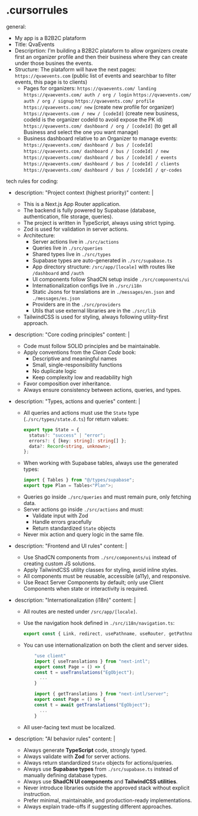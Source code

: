 # .cursorrules

general:

- My app is a B2B2C plataform
- Title: QvaEvents
- Descriprtion:
  I'm building a B2B2C plataform to allow organizers create first an organizer profile and then their business where they can create under those busines the events.
- Structure:
  The plataform will have the next pages:
  `https://qvaevents.com` (public list of events and searchbar to filter events, this page is to clients)
  - Pages for organizers:
    `https://qvaevents.com/ landing`
    `https://qvaevents.com/ auth / org / login`
    `https://qvaevents.com/ auth / org / signup`
    `https://qvaevents.com/ profile`
    `https://qvaevents.com/ new` (create new profile for organizer)
    `https://qvaevents.com / new / [codeId]` (create new business, codeId is the organizer codeId to avoid expose the PK id)
    `https://qvaevents.com/ dashboard / org / [codeId]` (to get all Business and select the one you want manage)
  - Business dashboard relative to an Organizer to manage events:
    `https://qvaevents.com/ dashboard / bus / [codeId]`
    `https://qvaevents.com/ dashboard / bus / [codeId] / new`
    `https://qvaevents.com/ dashboard / bus / [codeId] / events`
    `https://qvaevents.com/ dashboard / bus / [codeId] / clients`
    `https://qvaevents.com/ dashboard / bus / [codeId] / qr-codes`

tech rules for coding:

- description: "Project context (highest priority)"
  content: |

  - This is a Next.js App Router application.
  - The backend is fully powered by Supabase (database, authentication, file storage, queries).
  - The project is written in TypeScript, always using strict typing.
  - Zod is used for validation in server actions.
  - Architecture:
    - Server actions live in `./src/actions`
    - Queries live in `./src/queries`
    - Shared types live in `./src/types`
    - Supabase types are auto-generated in `./src/supabase.ts`
    - App directory structure: `/src/app/[locale]` with routes like `/dashboard` and `/auth`
    - UI components follow ShadCN setup inside `./src/components/ui`
    - Internationalization configs live in `./src/i18n`
    - Static Jsons for translations are in `./messages/en.json` and `./messages/es.json`
    - Providers are in the `./src/providers`
    - Utils that use external libraries are in the `./src/lib`
  - TailwindCSS is used for styling, always following utility-first approach.

- description: "Core coding principles"
  content: |

  - Code must follow SOLID principles and be maintainable.
  - Apply conventions from the _Clean Code_ book:
    - Descriptive and meaningful names
    - Small, single-responsibility functions
    - No duplicate logic
    - Keep complexity low and readability high
  - Favor composition over inheritance.
  - Always ensure consistency between actions, queries, and types.

- description: "Types, actions and queries"
  content: |

  - All queries and actions must use the `State` type (`./src/types/state.d.ts`) for return values:
    ```ts
    export type State = {
      status?: "success" | "error";
      errors?: { [key: string]: string[] };
      data?: Record<string, unknown>;
    };
    ```
  - When working with Supabase tables, always use the generated types:
    ```ts
    import { Tables } from "@/types/supabase";
    export type Plan = Tables<"Plan">;
    ```
  - Queries go inside `./src/queries` and must remain pure, only fetching data.
  - Server actions go inside `./src/actions` and must:
    - Validate input with Zod
    - Handle errors gracefully
    - Return standardized `State` objects
  - Never mix action and query logic in the same file.

- description: "Frontend and UI rules"
  content: |

  - Use ShadCN components from `./src/components/ui` instead of creating custom JS solutions.
  - Apply TailwindCSS utility classes for styling, avoid inline styles.
  - All components must be reusable, accessible (a11y), and responsive.
  - Use React Server Components by default; only use Client Components when state or interactivity is required.

- description: "Internationalization (i18n)"
  content: |

  - All routes are nested under `/src/app/[locale]`.
  - Use the navigation hook defined in `./src/i18n/navigation.ts`:
    ```ts
    export const { Link, redirect, usePathname, useRouter, getPathname } = createNavigation(routing);
    ```
  - You can use internationalization on both the client and server sides.

    ```ts
        "use client"
        import { useTranslations } from "next-intl";
        export const Page = () => {
        const t = useTranslations("EgObject");
          ...
        }
    ```

    ```ts
        import { getTranslations } from "next-intl/server";
        export const Page = () => {
        const t = await getTranslations("EgObject");
          ...
        }
    ```

  - All user-facing text must be localized.

- description: "AI behavior rules"
  content: |

  - Always generate **TypeScript** code, strongly typed.
  - Always validate with **Zod** for server actions.
  - Always return standardized `State` objects for actions/queries.
  - Always use **Supabase types** from `./src/supabase.ts` instead of manually defining database types.
  - Always use **ShadCN UI components** and **TailwindCSS utilities**.
  - Never introduce libraries outside the approved stack without explicit instruction.
  - Prefer minimal, maintainable, and production-ready implementations.
  - Always explain trade-offs if suggesting different approaches.
